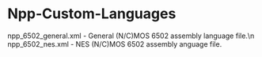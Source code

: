 # Npp-Custom-Languages

npp_6502_general.xml	-	General (N/C)MOS 6502 assembly language file.\n
npp_6502_nes.xml		-	NES (N/C)MOS 6502 assembly anguage file.
